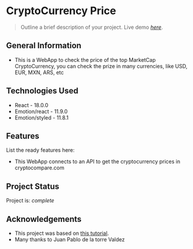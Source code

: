 # CryptoCurrency Price
> Outline a brief description of your project.
> Live demo [_here_](https://crypto-vite.netlify.app/). <!-- If you have the project hosted somewhere, include the link here. -->

## General Information
- This is a WebApp to check the price of the top MarketCap CryptoCurrency, you can check the prize in many currencies, like USD, EUR, MXN, ARS, etc
<!-- You don't have to answer all the questions - just the ones relevant to your project. -->


## Technologies Used
- React - 18.0.0
- Emotion/react - 11.9.0
- Emotion/styled - 11.8.1


## Features
List the ready features here:
- This WebApp connects to an API to get the cryptocurrency prices in cryptocompare.com


## Project Status
Project is: _complete_


## Acknowledgements
- This project was based on [this tutorial](https://www.udemy.com/course/react-de-principiante-a-experto-creando-mas-de-10-aplicaciones/).
- Many thanks to Juan Pablo de la torre Valdez

